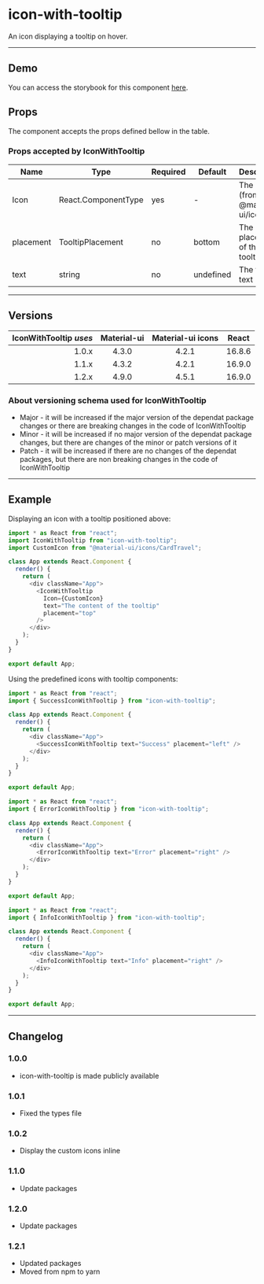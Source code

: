 # icon-with-tooltip

An icon displaying a tooltip on hover.

---

## Demo

You can access the storybook for this component [here](https://iulian-radu-at.github.io/icon-with-tooltip/).

## Props

The component accepts the props defined bellow in the table.

### Props accepted by IconWithTooltip

| Name      | Type                              | Required | Default   | Description                        |
| --------- | --------------------------------- | -------- | --------- | ---------------------------------- |
| Icon      | React.ComponentType<SvgIconProps> | yes      | -         | The icon (from @material-ui/icons) |
| placement | TooltipPlacement                  | no       | bottom    | The placement of the tooltip text  |
| text      | string                            | no       | undefined | The tooltip text                   |

---

## Versions

| IconWithTooltip _uses_ | Material-ui | Material-ui icons | React  |
| ---------------------: | :---------: | :---------------: | :----: |
|                  1.0.x |    4.3.0    |       4.2.1       | 16.8.6 |
|                  1.1.x |    4.3.2    |       4.2.1       | 16.9.0 |
|                  1.2.x |    4.9.0    |       4.5.1       | 16.9.0 |

### About versioning schema used for IconWithTooltip

- Major - it will be increased if the major version of the dependat package changes or there are breaking changes in the code of IconWithTooltip
- Minor - it will be increased if no major version of the dependat package changes, but there are changes of the minor or patch versions of it
- Patch - it will be increased if there are no changes of the dependat packages, but there are non breaking changes in the code of IconWithTooltip

---

## Example

Displaying an icon with a tooltip positioned above:

```js
import * as React from "react";
import IconWithTooltip from "icon-with-tooltip";
import CustomIcon from "@material-ui/icons/CardTravel";

class App extends React.Component {
  render() {
    return (
      <div className="App">
        <IconWithTooltip
          Icon={CustomIcon}
          text="The content of the tooltip"
          placement="top"
        />
      </div>
    );
  }
}

export default App;
```

Using the predefined icons with tooltip components:

```js
import * as React from "react";
import { SuccessIconWithTooltip } from "icon-with-tooltip";

class App extends React.Component {
  render() {
    return (
      <div className="App">
        <SuccessIconWithTooltip text="Success" placement="left" />
      </div>
    );
  }
}

export default App;
```

```js
import * as React from "react";
import { ErrorIconWithTooltip } from "icon-with-tooltip";

class App extends React.Component {
  render() {
    return (
      <div className="App">
        <ErrorIconWithTooltip text="Error" placement="right" />
      </div>
    );
  }
}

export default App;
```

```js
import * as React from "react";
import { InfoIconWithTooltip } from "icon-with-tooltip";

class App extends React.Component {
  render() {
    return (
      <div className="App">
        <InfoIconWithTooltip text="Info" placement="right" />
      </div>
    );
  }
}

export default App;
```

---

## Changelog

### 1.0.0

- icon-with-tooltip is made publicly available

### 1.0.1

- Fixed the types file

### 1.0.2

- Display the custom icons inline

### 1.1.0

- Update packages

### 1.2.0

- Update packages

### 1.2.1

- Updated packages
- Moved from npm to yarn
